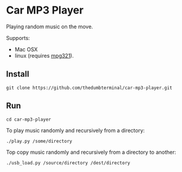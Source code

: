 # Car MP3 Player
Playing random music on the move.

Supports:

* Mac OSX
* linux (requires [mpg321](http://mpg321.sourceforge.net/)).

## Install

    git clone https://github.com/thedumbterminal/car-mp3-player.git

## Run

    cd car-mp3-player

To play music randomly and recursively from a directory:

    ./play.py /some/directory

Top copy music randomly and recursively from a directory to another:

    ./usb_load.py /source/directory /dest/directory
